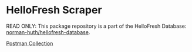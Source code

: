 # HelloFresh Scraper

READ ONLY: This package repository is a part of the HelloFresh Database:
[norman-huth/hellofresh-database](https://github.com/Muetze42/hellofresh-database).

[Postman Collection](https://www.postman.com/muetzeofficial/workspace/norman-huth/collection/7458133-7d368cd1-11d2-46f5-b27b-ba8b8e636348?action=share&creator=7458133)
